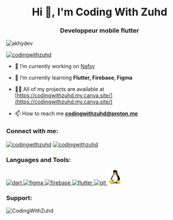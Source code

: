 <h1 align="center">Hi 👋, I'm Coding With Zuhd</h1>
<h3 align="center">Developpeur mobile flutter</h3>

<p align="left"> <img src="https://komarev.com/ghpvc/?username=akhydev&label=Profile%20views&color=0e75b6&style=flat" alt="akhydev" /> </p>

<p align="left"> <a href="https://twitter.com/codingwithzuhd" target="blank"><img src="https://img.shields.io/twitter/follow/codingwithzuhd?logo=twitter&style=for-the-badge" alt="codingwithzuhd" /></a> </p>

- 🔭 I’m currently working on [Nafsy](https://github.com/akhydev/com_nvbiledev_nafsy)

- 🌱 I’m currently learning **Flutter, Firebase, Figma**

- 👨‍💻 All of my projects are available at [https://codingwithzuhd.my.canva.site/](https://codingwithzuhd.my.canva.site/)

- 📫 How to reach me **codingwithzuhd@proton.me**

<h3 align="left">Connect with me:</h3>
<p align="left">
<a href="https://twitter.com/codingwithzuhd" target="blank"><img align="center" src="https://raw.githubusercontent.com/rahuldkjain/github-profile-readme-generator/master/src/images/icons/Social/twitter.svg" alt="codingwithzuhd" height="30" width="40" /></a>
<a href="https://instagram.com/codingwithzuhd" target="blank"><img align="center" src="https://raw.githubusercontent.com/rahuldkjain/github-profile-readme-generator/master/src/images/icons/Social/instagram.svg" alt="codingwithzuhd" height="30" width="40" /></a>
</p>

<h3 align="left">Languages and Tools:</h3>
<p align="left"> <a href="https://dart.dev" target="_blank" rel="noreferrer"> <img src="https://www.vectorlogo.zone/logos/dartlang/dartlang-icon.svg" alt="dart" width="40" height="40"/> </a> <a href="https://www.figma.com/" target="_blank" rel="noreferrer"> <img src="https://www.vectorlogo.zone/logos/figma/figma-icon.svg" alt="figma" width="40" height="40"/> </a> <a href="https://firebase.google.com/" target="_blank" rel="noreferrer"> <img src="https://www.vectorlogo.zone/logos/firebase/firebase-icon.svg" alt="firebase" width="40" height="40"/> </a> <a href="https://flutter.dev" target="_blank" rel="noreferrer"> <img src="https://www.vectorlogo.zone/logos/flutterio/flutterio-icon.svg" alt="flutter" width="40" height="40"/> </a> <a href="https://git-scm.com/" target="_blank" rel="noreferrer"> <img src="https://www.vectorlogo.zone/logos/git-scm/git-scm-icon.svg" alt="git" width="40" height="40"/> </a> <a href="https://www.linux.org/" target="_blank" rel="noreferrer"> <img src="https://raw.githubusercontent.com/devicons/devicon/master/icons/linux/linux-original.svg" alt="linux" width="40" height="40"/> </a> </p>

<h3 align="left">Support:</h3>
<p><a href="https://www.buymeacoffee.com/CodingWithZuhd"> <img align="left" src="https://cdn.buymeacoffee.com/buttons/v2/default-yellow.png" height="50" width="210" alt="CodingWithZuhd" /></a></p><br><br>


